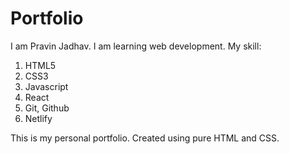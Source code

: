# Portfolio
I am Pravin Jadhav. I am learning web development. My skill:

1. HTML5
2. CSS3
3. Javascript
4. React
5. Git, Github
6. Netlify

This is my personal portfolio. Created using pure HTML and CSS.

